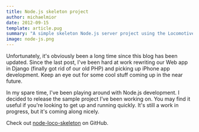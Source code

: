 ```yaml
---
title: Node.js skeleton project
author: michaelmior
date: 2012-09-15
template: article.pug
summary: "A simple skeleton Node.js server project using the Locomotive library."
image: node-js.png
---
```


Unfortunately, it's obviously been a long time since this blog has been updated.
Since the last post, I've been hard at work rewriting our Web app in Django (finally got rid of our old PHP) and picking up iPhone app development.
Keep an eye out for some cool stuff coming up in the near future.

In my spare time, I've been playing around with Node.js development.
I decided to release the sample project I’ve been working on.
You may find it useful if you're looking to get up and running quickly.
It's still a work in progress, but it's coming along nicely.

Check out [node-loco-skeleton](https://github.com/michaelmior/node-loco-skeleton) on GitHub.
